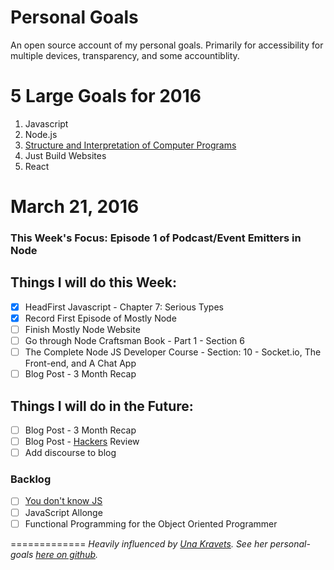 # Personal Goals

An open source account of my personal goals. Primarily for accessibility for multiple devices, transparency, and some accountiblity.

# 5 Large Goals for 2016

1. Javascript
2. Node.js
3. [Structure and Interpretation of Computer Programs](https://mitpress.mit.edu/sicp/)
4. Just Build Websites
5. React

# March 21, 2016 

### This Week's Focus: Episode 1 of Podcast/Event Emitters in Node

## Things I will do this Week:

- [x] HeadFirst Javascript - Chapter 7: Serious Types
- [x] Record First Episode of Mostly Node
- [ ] Finish Mostly Node Website 
- [ ] Go through Node Craftsman Book - Part 1 - Section 6
- [ ] The Complete Node JS Developer Course - Section: 10 - Socket.io, The Front-end, and A Chat App
- [ ] Blog Post - 3 Month Recap

## Things I will do in the Future: 

- [ ] Blog Post - 3 Month Recap
- [ ] Blog Post -
[Hackers](http://www.amazon.com/Hackers-Computer-Revolution-Anniversary-Edition/dp/1449388396) Review
- [ ] Add discourse to blog

### Backlog

- [ ] [You don't know JS](https://github.com/getify/You-Dont-Know-JS)
- [ ] JavaScript Allonge 
- [ ] Functional Programming for the Object Oriented Programmer

=============
*Heavily influenced by [Una Kravets](http://unakravets.com/). See her personal-goals [here on github](https://github.com/una/personal-goals).*

